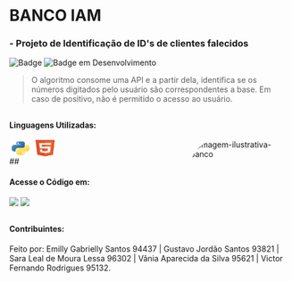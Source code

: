 
# BANCO IAM 
### - Projeto de Identificação de ID's de clientes falecidos

![Badge](https://img.shields.io/badge/Feito%20por-Equipe%20IAM-%237159c1??style=flat-square)
![Badge em Desenvolvimento](http://img.shields.io/static/v1?label=STATUS&message=%20CONCLUIDO&color=GREEN&?style=flat-square)

> O algoritmo consome uma API e a partir dela, identifica se os números digitados pelo usuário são correspondentes a base. Em caso de positivo, não é permitido o acesso ao usuário.
##
<div style=style="display: inline_block">
  <h4>Linguagens Utilizadas: </h4>
  <img align="center" alt="Emy-Python" height="30" width="40" src="https://raw.githubusercontent.com/devicons/devicon/master/icons/python/python-original.svg"> 
  <img align="center" alt="Emy-HTML" height="30" width="40" src="https://raw.githubusercontent.com/devicons/devicon/master/icons/html5/html5-original.svg"> 
  <img align="right" alt="imagem-ilustrativa-banco" height="150" width="180" style="border-radius:50px;" src="https://img.freepik.com/vetores-gratis/seguranca-financeira-e-de-pagamento_74855-4416.jpg?t=st=1652577173~exp=1652577773~hmac=49334c664247cf353df72adee3fdd4025d99e2b936a8606b6f0a020237e7369a&w=1380">
</div>
##
<div>
  <h4>Acesse o Código em: </h4>
    <a href="https://emgab-abs.atlassian.net/l/c/C1bu1Tan" target="_blank"><img src="https://img.shields.io/badge/-Confluence-%230077B5?style=for-the-badge&logo=confluence&logoColor=white" target="_blank"></a> 
    <a href="https://colab.research.google.com/github/emgabrielly/emgabrielly.github.io/blob/main/IAMcyber_code.ipynb" target="_blank"><img src="https://img.shields.io/badge/Colab-F9AB00?style=for-the-badge&logo=googlecolab&color=525252" target="_blank"></a> 
</div>

##
<div>
  <h4>Contribuintes: </h4>
</div>
Feito por: 
Emilly Gabrielly Santos                         94437 |
Gustavo Jordão Santos                           93821 |
Sara Leal de Moura Lessa                        96302 |
Vânia Aparecida da Silva                        95621 |
Victor Fernando Rodrigues                       95132.
